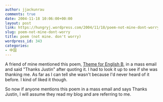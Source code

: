 ```yaml
---
author: jjackunrau
comments: true
date: 2004-11-18 10:06:00+00:00
layout: post
link: https://hungryj.wordpress.com/2004/11/18/poem-not-mine-dont-worry/
slug: poem-not-mine-dont-worry
title: poem (not mine. don't worry)
wordpress_id: 343
categories:
- 中国
---
```


A friend of mine mentioned this poem, [Theme for English B](http://www.eecs.harvard.edu/~keith/poems/English_B.html), in a mass email and said "Thanks Justin" after quoting it.  I had to look it up to see if she was thanking me.  As far as I can tell she wasn't because I'd never heard of it before.  I kind of liked it though.    
  
So now if anyone mentions this poem in a mass email and says Thanks Justin, I will assume they read my blog and are referring to me.
